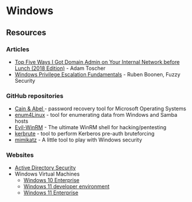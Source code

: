 # Windows

## Resources

### Articles

* [Top Five Ways I Got Domain Admin on Your Internal Network before Lunch (2018 Edition)](https://adam-toscher.medium.com/top-five-ways-i-got-domain-admin-on-your-internal-network-before-lunch-2018-edition-82259ab73aaa) - Adam Toscher
* [Windows Privilege Escalation Fundamentals](https://fuzzysecurity.com/tutorials/16.html) - Ruben Boonen, Fuzzy Security

### GitHub repositories

* [Cain & Abel ](https://github.com/xchwarze/Cain)- password recovery tool for Microsoft Operating Systems
* [enum4Linux](https://github.com/CiscoCXSecurity/enum4linux) - tool for enumerating data from Windows and Samba hosts
* [Evil-WinRM](https://github.com/Hackplayers/evil-winrm) - The ultimate WinRM shell for hacking/pentesting
* [kerbrute](https://github.com/ropnop/kerbrute) - tool to perform Kerberos pre-auth bruteforcing
* [mimikatz](https://github.com/gentilkiwi/mimikatz) - A little tool to play with Windows security

### Websites

* [Active Directory Security](https://adsecurity.org/)
* Windows Virtual Machines
  * [Windows 10 Enterprise](https://www.microsoft.com/en-us/evalcenter/evaluate-windows-10-enterprise)
  * [Windows 11 developer environment](https://developer.microsoft.com/en-us/windows/downloads/virtual-machines/)
  * [Windows 11 Enterprise](https://www.microsoft.com/en-us/evalcenter/evaluate-windows-11-enterprise)
